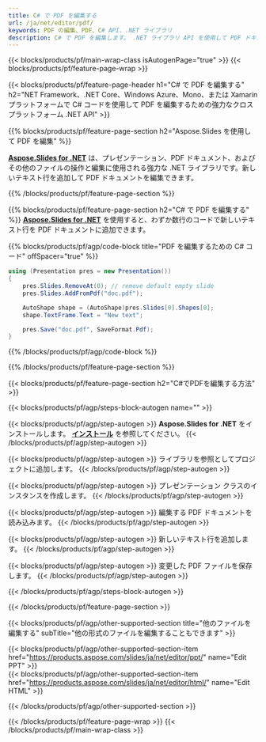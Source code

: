 ```yaml
---
title: C# で PDF を編集する
url: /ja/net/editor/pdf/
keywords: PDF の編集、PDF、C# API、.NET ライブラリ
description: C# で PDF を編集します。 .NET ライブラリ API を使用して PDF ドキュメントを編集する
---
```


{{< blocks/products/pf/main-wrap-class isAutogenPage="true" >}}
{{< blocks/products/pf/feature-page-wrap >}}

{{< blocks/products/pf/feature-page-header h1="C# で PDF を編集する" h2="NET Framework、.NET Core、Windows Azure、Mono、または Xamarin プラットフォームで C# コードを使用して PDF を編集するための強力なクロスプラットフォーム .NET API" >}}

{{% blocks/products/pf/feature-page-section h2="Aspose.Slides を使用して PDF を編集" %}}

[**Aspose.Slides for .NET**](https://products.aspose.com/slides/ja/net/) は、プレゼンテーション、PDF ドキュメント、およびその他のファイルの操作と編集に使用される強力な .NET ライブラリです。新しいテキスト行を追加して PDF ドキュメントを編集できます。 

{{% /blocks/products/pf/feature-page-section %}}




{{% blocks/products/pf/feature-page-section  h2="C# で PDF を編集する" %}}
[**Aspose.Slides for .NET**](https://products.aspose.com/slides/ja/net/) を使用すると、わずか数行のコードで新しいテキスト行を PDF ドキュメントに追加できます。

{{% blocks/products/pf/agp/code-block title="PDF を編集するための C# コード" offSpacer="true" %}}
```cs
using (Presentation pres = new Presentation())
{
    pres.Slides.RemoveAt(0); // remove default empty slide
    pres.Slides.AddFromPdf("doc.pdf");

    AutoShape shape = (AutoShape)pres.Slides[0].Shapes[0];
    shape.TextFrame.Text = "New text";

    pres.Save("doc.pdf", SaveFormat.Pdf);
}
```
{{% /blocks/products/pf/agp/code-block %}}

{{% /blocks/products/pf/feature-page-section %}}




{{< blocks/products/pf/feature-page-section  h2="C#でPDFを編集する方法" >}}


{{< blocks/products/pf/agp/steps-block-autogen name="" >}}


{{< blocks/products/pf/agp/step-autogen >}}
**Aspose.Slides for .NET** をインストールします。 [**インストール**](https://docs.aspose.com/slides/net/installation/) を参照してください。
{{< /blocks/products/pf/agp/step-autogen >}}

{{< blocks/products/pf/agp/step-autogen >}}
ライブラリを参照としてプロジェクトに追加します。
{{< /blocks/products/pf/agp/step-autogen >}}

{{< blocks/products/pf/agp/step-autogen >}}
プレゼンテーション クラスのインスタンスを作成します。
{{< /blocks/products/pf/agp/step-autogen >}}

{{< blocks/products/pf/agp/step-autogen >}}
編集する PDF ドキュメントを読み込みます。
{{< /blocks/products/pf/agp/step-autogen >}}

{{< blocks/products/pf/agp/step-autogen >}}
新しいテキスト行を追加します。
{{< /blocks/products/pf/agp/step-autogen >}}

{{< blocks/products/pf/agp/step-autogen >}}
変更した PDF ファイルを保存します。
{{< /blocks/products/pf/agp/step-autogen >}}


{{< /blocks/products/pf/agp/steps-block-autogen >}}


{{< /blocks/products/pf/feature-page-section >}}




{{< blocks/products/pf/agp/other-supported-section title="他のファイルを編集する" subTitle="他の形式のファイルを編集することもできます" >}}

{{< blocks/products/pf/agp/other-supported-section-item href="https://products.aspose.com/slides/ja/net/editor/ppt/" name="Edit PPT" >}}    
{{< blocks/products/pf/agp/other-supported-section-item href="https://products.aspose.com/slides/ja/net/editor/html/" name="Edit HTML" >}}  



{{< /blocks/products/pf/agp/other-supported-section >}}

{{< /blocks/products/pf/feature-page-wrap >}}
{{< /blocks/products/pf/main-wrap-class >}}